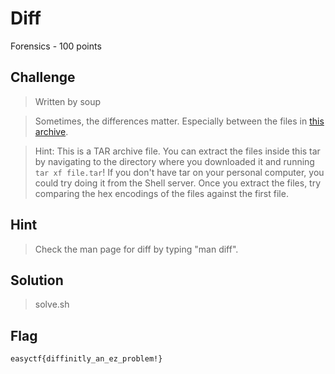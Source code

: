# Diff
Forensics - 100 points

## Challenge 
> Written by soup

> Sometimes, the differences matter. Especially between the files in [this archive](13ba256ab906972b29db61df6d68e77627aeea241105816fef61f06e1d19b747_file.tar).

> Hint: This is a TAR archive file. You can extract the files inside this tar by navigating to the directory where you downloaded it and running `tar xf file.tar`! If you don't have tar on your personal computer, you could try doing it from the Shell server. Once you extract the files, try comparing the hex encodings of the files against the first file.

## Hint
> Check the man page for diff by typing "man diff".

## Solution

> solve.sh

## Flag
`easyctf{diffinitly_an_ez_problem!}`